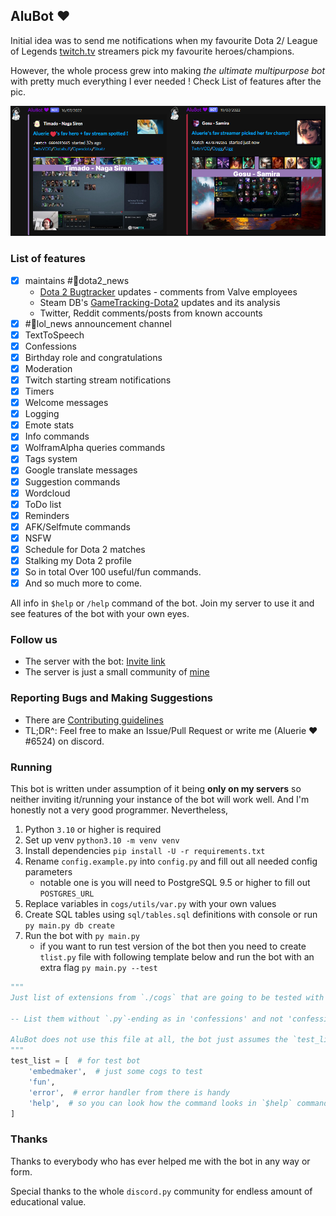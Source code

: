 ## AluBot ❤

Initial idea was to send me notifications  when my favourite  Dota 2/ League of Legends 
[twitch.tv](https://www.twitch.tv/) streamers pick my favourite heroes/champions.

However, the whole process grew into making *the ultimate multipurpose bot*
with pretty much everything I ever needed ! Check List of features after the pic.

<img src="./media/ReadMe/MainFeature.png" alt="alubot preview">

### List of features

 - [X] maintains #🍋dota2_news
   * [Dota 2 Bugtracker](https://github.com/ValveSoftware/Dota2-Gameplay) updates - comments from Valve employees  
   * Steam DB's [GameTracking-Dota2](https://github.com/SteamDatabase/GameTracking-Dota2) updates and its analysis
   * Twitter, Reddit comments/posts from known accounts
 - [X] #🔬lol_news announcement channel
 - [X] TextToSpeech
 - [X] Confessions
 - [X] Birthday role and congratulations 
 - [X] Moderation
 - [X] Twitch starting stream notifications
 - [X] Timers
 - [X] Welcome messages
 - [X] Logging
 - [X] Emote stats
 - [X] Info commands
 - [X] WolframAlpha queries commands
 - [X] Tags system 
 - [X] Google translate messages
 - [X] Suggestion commands
 - [X] Wordcloud
 - [X] ToDo list
 - [X] Reminders 
 - [X] AFK/Selfmute commands
 - [X] NSFW 
 - [X] Schedule for Dota 2 matches
 - [X] Stalking my Dota 2 profile
 - [X] So in total Over 100 useful/fun commands.
 - [X] And so much more to come.

All info in `$help` or `/help` command of the bot. Join my server to use it and see features of the bot with your own eyes. 

### Follow us

* The server with the bot: [Invite link](https://discord.gg/K8FuDeP)
* The server is just a small community of [mine](https://www.twitch.tv/Aluerie)

### Reporting Bugs and Making Suggestions

* There are [Contributing guidelines](https://github.com/Aluerie/AluBot/blob/main/CONTRIBUTING.md)
* TL;DR^: Feel free to make an Issue/Pull Request or write me (Aluerie ❤#6524) on discord.

### Running

This bot is written under assumption of it being **only on my servers** so neither inviting it/running 
your instance of the bot will work well. And I'm honestly not a very good programmer. Nevertheless, 
1. Python `3.10` or higher is required
2. Set up venv `python3.10 -m venv venv`
3. Install dependencies `pip install -U -r requirements.txt`
4. Rename `config.example.py` into `config.py` and fill out all needed config parameters
   * notable one is you will need to PostgreSQL 9.5 or higher to fill out `POSTGRES_URL` 
5. Replace variables in `cogs/utils/var.py` with your own values
6. Create SQL tables using `sql/tables.sql` definitions with console or run `py main.py db create`
7. Run the bot with `py main.py` 
   * if you want to run test version of the bot then you need to create `tlist.py` file with 
   following template below and run the bot with an extra flag `py main.py --test` 
   
```python
"""
Just list of extensions from `./cogs` that are going to be tested with YenBot 

-- List them without `.py`-ending as in 'confessions' and not 'confessions.py'

AluBot does not use this file at all, the bot just assumes the `test_list` empty
"""
test_list = [  # for test bot
    'embedmaker',  # just some cogs to test 
    'fun', 
    'error',  # error handler from there is handy
    'help',  # so you can look how the command looks in `$help` command
]
```
### Thanks 
Thanks to everybody who has ever helped me with the bot in any way or form. 

Special thanks to the whole `discord.py` community for endless amount of educational value.
